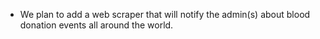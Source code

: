 - We plan to add a web scraper that will notify the admin(s) about blood donation events all around the world. 
